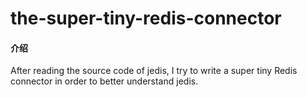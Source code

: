 # the-super-tiny-redis-connector

#### 介绍
After reading the source code of jedis, I try to write a super tiny Redis connector in order to better understand  jedis.


